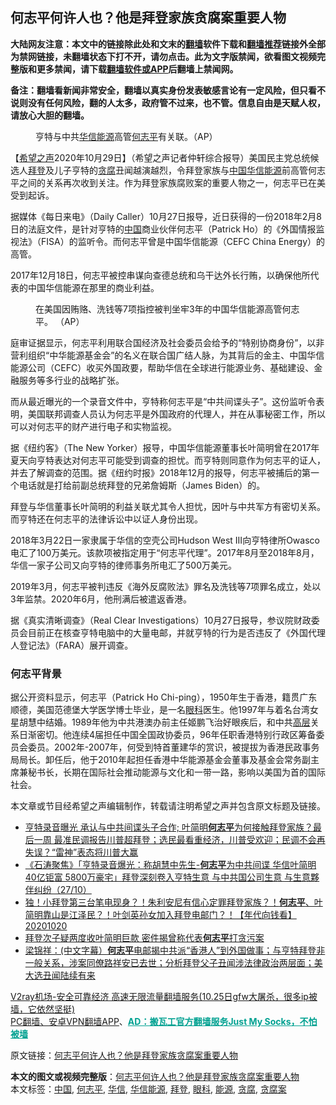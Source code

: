  <h2>何志平何许人也？他是拜登家族贪腐案重要人物</h2> <p class="notice"><b>大陆网友注意：本文中的链接除此处和文末的<a href="https://github.com/bannedbook/fanqiang" >翻墙</a>软件下载和<a href="https://github.com/killgcd/justmysocks/blob/master/README.md">翻墙推荐</a>链接外全部为禁网链接，未翻墙状态下打不开，请勿点击。此为文字版禁闻，欲看图文视频完整版和更多禁闻，请下载<a href="https://github.com/bannedbook/fanqiang">翻墙软件或APP</a>后翻墙上禁闻网。</p><p>备注：翻墙看新闻非常安全，翻墙以真实身份发表敏感言论有一定风险，但只看不说则没有任何风险，翻的人太多，政府管不过来，也不管。信息自由是天赋人权，请放心大胆的翻墙。</b></p>  <div class="entry"> <figure><figcaption>亨特与中共<a href="https://www.bannedbook.org/bnews/tag/%E5%8D%8E%E4%BF%A1%E8%83%BD%E6%BA%90/" class="st_tag internal_tag" rel="tag" title="标签 华信能源 下的日志">华信能源</a>高管<a href="https://www.bannedbook.org/bnews/tag/%E4%BD%95%E5%BF%97%E5%B9%B3/" class="st_tag internal_tag" rel="tag" title="标签 何志平 下的日志">何志平</a>有关联。（AP）</figcaption></figure> <p>【<span class='wp_keywordlink_affiliate'><a href="https://www.soundofhope.org" title="希望之声" target="_blank">希望之声</a></span>2020年10月29日】（希望之声记者仲轩综合报导）美国民主党总统候选人<a href="https://www.bannedbook.org/bnews/tag/%e6%8b%9c%e7%99%bb/" class="st_tag internal_tag" rel="tag" title="标签 拜登 下的日志">拜登</a>及儿子亨特的<a href="https://www.bannedbook.org/bnews/tag/%E8%B4%AA%E8%85%90/" class="st_tag internal_tag" rel="tag" title="标签 贪腐 下的日志">贪腐</a>丑闻越演越烈，令拜登家族与<span class='wp_keywordlink_affiliate'><a href="https://www.bannedbook.org/" title="中国" target="_blank">中国</a></span><a href="https://www.bannedbook.org/bnews/tag/%E5%8D%8E%E4%BF%A1/" class="st_tag internal_tag" rel="tag" title="标签 华信 下的日志">华信</a><a href="https://www.bannedbook.org/bnews/tag/%E8%83%BD%E6%BA%90/" class="st_tag internal_tag" rel="tag" title="标签 能源 下的日志">能源</a>前高管何志平之间的关系再次收到关注。作为拜登家族腐败案的重要人物之一，何志平已在美受到起诉。</p> <p>据媒体《每日来电》（Daily Caller）10月27日报导，近日获得的一份2018年2月8日的法庭文件，是针对亨特的<a href="https://www.bannedbook.org/bnews/tag/%E4%B8%AD%E5%9B%BD/" class="st_tag internal_tag" rel="tag" title="标签 中国 下的日志">中国</a>商业伙伴何志平（Patrick Ho）的《外国情报监视法》（FISA）的监听令。而何志平曾是中国华信能源（CEFC China Energy）的高管。</p> <p>2017年12月18日，何志平被控串谋向查德总统和乌干达外长行贿，以确保他所代表的中国华信能源在那里的商业利益。</p>  <figure><figcaption>在美国因贿赂、洗钱等7项指控被判坐牢3年的中国华信能源高管何志平。 （AP）</figcaption></figure> <p>庭审证据显示，何志平利用联合国经济及社会委员会给予的“特别协商身份”，以非营利组织“中华能源基金会”的名义在联合国广结人脉，为其背后的金主、中国华信能源公司（CEFC）收买外国政要，帮助华信在全球进行能源业务、基础建设、金融服务等多行业的战略扩张。</p> <p>而从最近曝光的一个录音文件中，亨特称何志平是“中共间谍头子”。这份监听令表明，美国联邦调查人员认为何志平是外国政府的代理人，并在从事秘密工作，所以可以对何志平的财产进行电子和实物监视。</p> <p>据《纽约客》（The New Yorker）报导，中国华信能源董事长叶简明曾在2017年夏天向亨特表达对何志平可能受到调查的担忧。而亨特则同意作为何志平的证人，并去了解调查的范围。据《纽约时报》2018年12月的报导，何志平被捕后的第一个电话就是打给前副总统拜登的兄弟詹姆斯（James Biden）的。</p>  <p>拜登与华信董事长叶简明的利益关联尤其令人担忧，因叶与中共军方有密切关系。而亨特还在何志平的法律诉讼中以证人身份出现。</p> <p>2018年3月22日一家隶属于华信的空壳公司Hudson West III向亨特律所Owasco电汇了100万美元。该款项被指定用于“何志平代理”。2017年8月至2018年8月，华信一家子公司又向亨特的律师事务所电汇了500万美元。</p> <p>2019年3月，何志平被判违反《海外反腐败法》罪名及洗钱等7项罪名成立，处以3年监禁。2020年6月，他刑满后被遣返香港。</p>  <p>据《真实清晰调查》（Real Clear Investigations）10月27日报导，参议院财政委员会目前正在核查亨特电脑中的大量电邮，并就亨特的行为是否违反了《外国代理人登记法》（FARA）展开调查。</p> <h3>何志平背景</h3> <p>据公开资料显示，何志平（Patrick Ho Chi-ping），1950年生于香港，籍贯广东顺德，美国范德堡大学医学博士毕业，是一名<a href="https://www.bannedbook.org/bnews/tag/%e7%9c%bc%e7%a7%91/" class="st_tag internal_tag" rel="tag" title="标签 眼科 下的日志">眼科</a>医生。他1997年与着名台湾女星胡慧中结婚。1989年他为中共港澳办前主任姬鹏飞治好眼疾后，和中共<span class='wp_keywordlink_affiliate'><a href="https://www.bannedbook.org/bnews/ccpdope/" title="中共高层内幕" target="_blank">高层</a></span>关系日渐密切。他连续4届担任中国全国政协委员，96年任职香港特别行政区筹备委员会委员。2002年-2007年，何受到特首董建华的赏识，被提拔为香港民政事务局局长。卸任后，他于2010年起担任香港中华能源基金会董事及基金会常务副主席兼秘书长，长期在国际社会推动能源与文化和一带一路，影响以美国为首的国际社会。</p> <p>本文章或节目经希望之声编辑制作，转载请注明希望之声并包含原文标题及链接。</p>  <ul class='op-related-articles' title='相关阅读'> <li><a href='https://www.bannedbook.org/bnews/bannedvideo/20201028/1421622.html' target='_blank'>亨特录音曝光 承认与中共间谍头子合作; 叶简明<b>何志平</b>为何接触拜登家族？最后一周 最准民调报告川普超拜登；选民最看重经济，川普受欢迎；民调不会再失误？“雷神”表态将川普大赢</a></li> <li><a href='https://www.bannedbook.org/bnews/bannedvideo/20201028/1421535.html' target='_blank'>《石涛聚焦》「亨特录音爆光：称胡慧中先生-<b>何志平</b>为中共间谍 华信叶简明40亿钜富 5800万豪宅」拜登深刻卷入亨特生意 与中共国公司生意 与生意夥伴纠纷（27/10）</a></li> <li><a href='https://www.bannedbook.org/bnews/taiwannews/20201020/1417275.html' target='_blank'>独！小拜登第三台笔电现身？！朱利安尼有信心定罪拜登家族？！<b>何志平</b>、叶简明靠山是江泽民？！叶剑英孙女加入拜登电邮门？！【年代向钱看】20201020</a></li> <li><a href='https://www.bannedbook.org/bnews/cnnews/20201018/1415918.html' target='_blank'>拜登次子疑两度收叶简明巨款 密件揭曾称代表<b>何志平</b>打贪污案</a></li> <li><a href='https://www.bannedbook.org/bnews/bannedvideo/20201017/1415760.html' target='_blank'>梁锦祥：(中文字幕）<b>何志平</b>电邮揭中共派“香港人”到外国做事；与亨特拜登非一般关系，涉案同僚路祥安已去世；分析拜登父子丑闻涉法律政治两层面；美大选丑闻陆续有来</a></li> </ul> <p class="texttj"> <a href="https://www.bannedbook.org/forum23/topic22702.html" target="_blank">V2ray机场-安全可靠经济 高速无限流量翻墙服务(10.25日gfw大屠杀，很多ip被墙，它依然坚挺)</a><br/> <a href="https://github.com/bannedbook/fanqiang/wiki/%E7%A6%81%E9%97%BB%E7%BD%91%E5%AE%89%E5%8D%93%E7%BF%BB%E5%A2%99%E6%96%B0%E9%97%BBAPP" target="_blank">PC翻墙、安卓VPN翻墙APP</a>、<span onclick="window.open('https://github.com/killgcd/justmysocks/blob/master/README.md')" style="font-weight:bold;color:#00A191;cursor:pointer;text-decoration:underline;outline:none">AD：搬瓦工官方翻墙服务Just My Socks，不怕被墙</span></p><p>原文链接：<a class="src_link"  href="https://www.soundofhope.org/post/437401" target="_blank">何志平何许人也？他是拜登家族贪腐案重要人物</a></p><a name='sharetosocial'></a>       <div><b>本文的图文或视频完整版</b>：<a href='https://www.bannedbook.org/bnews/comments/20201030/1422556.html'>何志平何许人也？他是拜登家族贪腐案重要人物</a></div>  </div><!--END ENTRY--> <div class="postfooter"> <div>本文标签：<a href="https://www.bannedbook.org/bnews/tag/%E4%B8%AD%E5%9B%BD/" rel="tag">中国</a>, <a href="https://www.bannedbook.org/bnews/tag/%E4%BD%95%E5%BF%97%E5%B9%B3/" rel="tag">何志平</a>, <a href="https://www.bannedbook.org/bnews/tag/%E5%8D%8E%E4%BF%A1/" rel="tag">华信</a>, <a href="https://www.bannedbook.org/bnews/tag/%E5%8D%8E%E4%BF%A1%E8%83%BD%E6%BA%90/" rel="tag">华信能源</a>, <a href="https://www.bannedbook.org/bnews/tag/%e6%8b%9c%e7%99%bb/" rel="tag">拜登</a>, <a href="https://www.bannedbook.org/bnews/tag/%e7%9c%bc%e7%a7%91/" rel="tag">眼科</a>, <a href="https://www.bannedbook.org/bnews/tag/%E8%83%BD%E6%BA%90/" rel="tag">能源</a>, <a href="https://www.bannedbook.org/bnews/tag/%E8%B4%AA%E8%85%90/" rel="tag">贪腐</a>, <a href="https://www.bannedbook.org/bnews/tag/%E8%B4%AA%E8%85%90%E6%A1%88/" rel="tag">贪腐案</a></div>  </div><!--END POSTFOOTER--> 